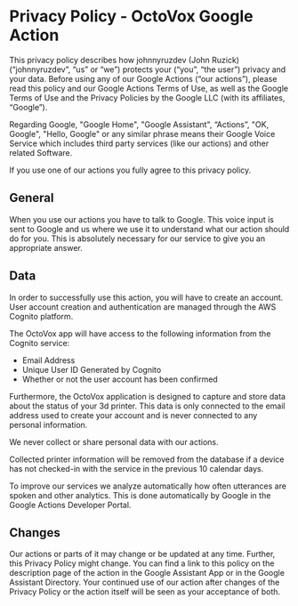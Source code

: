 # Privacy Policy - OctoVox Google Action

This privacy policy describes how johnnyruzdev (John Ruzick) (“johnnyruzdev”, “us” or “we”) protects your (“you”, “the user”) privacy and your data. Before using any of our Google Actions (“our actions”), please read this policy and our Google Actions Terms of Use, as well as the Google Terms of Use and the Privacy Policies by the Google LLC (with its affiliates, “Google”).

Regarding Google, "Google Home", "Google Assistant", “Actions”, "OK, Google", "Hello, Google" or any similar phrase means their Google Voice Service which includes third party services (like our actions) and other related Software.

If you use one of our actions you fully agree to this privacy policy.

## General
When you use our actions you have to talk to Google. This voice input is sent to Google and us where we use it to understand what our action should do for you. This is absolutely necessary for our service to give you an appropriate answer.

## Data
In order to successfully use this action, you will have to create an account. User account creation and authentication are managed through the AWS Cognito platform.

The OctoVox app will have access to the following information from the Cognito service:
- Email Address
- Unique User ID Generated by Cognito
- Whether or not the user account has been confirmed

Furthermore, the OctoVox application is designed to capture and store data about the status of your 3d printer. This data is only connected to the email address used to create your account and is never connected to any personal information.

We never collect or share personal data with our actions.

Collected printer information will be removed from the database if a device has not checked-in with the service in the previous 10 calendar days. 

To improve our services we analyze automatically how often utterances are spoken and other analytics. This is done automatically by Google in the Google Actions Developer Portal.

## Changes
Our actions or parts of it may change or be updated at any time. Further, this Privacy Policy might change. You can find a link to this policy on the description page of the action in the Google Assistant App or in the Google Assistant Directory. Your continued use of our action after changes of the Privacy Policy or the action itself will be seen as your acceptance of both.
